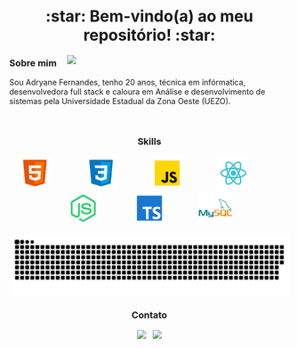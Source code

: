 
<h1 href="https://www.linkedin.com/in/adryane-fernandes-146ba01bb/" align="center">:star: Bem-vindo(a) ao meu repositório! :star:</h1>

<img min-width="400px" max-width="400px" width="400px" align="right" src="https://github-readme-stats.vercel.app/api?username=adryanefernandes&show_icons=true&theme=radical&include_all_commits=true&count_private=true"/>

<h3> Sobre mim </h3>
<p>Sou Adryane Fernandes, tenho 20 anos, técnica em infórmatica, desenvolvedora full stack e caloura em Análise e desenvolvimento de sistemas pela Universidade Estadual da Zona Oeste (UEZO).</p>
<br />

<h3 align="center"> Skills </h3>
<div align="center"> 
                                                                                                               
<img src="https://github.com/adryanefernandes/adryanefernandes/blob/main/assets/html-5.svg" height="60px" alt="Logo html5"/>
&nbsp;&nbsp;&nbsp;&nbsp;&nbsp;&nbsp;&nbsp;&nbsp;&nbsp;&nbsp;&nbsp;&nbsp;&nbsp;
                                                                                                               
<img src="https://github.com/adryanefernandes/adryanefernandes/blob/main/assets/css3.svg" height="60px" margin="auto" alt="Logo css3"/>
&nbsp;&nbsp;&nbsp;&nbsp;&nbsp;&nbsp;&nbsp;&nbsp;&nbsp;&nbsp;&nbsp;&nbsp;&nbsp;                                                                                                               
<img src="https://github.com/adryanefernandes/adryanefernandes/blob/main/assets/javascript.svg"  height="60px" alt="Logo javascript"/>
&nbsp;&nbsp;&nbsp;&nbsp;&nbsp;&nbsp;&nbsp;&nbsp;&nbsp;&nbsp;&nbsp;&nbsp;&nbsp;

<img src="https://github.com/adryanefernandes/adryanefernandes/blob/main/assets/react.svg"  height="60px" alt="Logo react"/>
&nbsp;&nbsp;&nbsp;&nbsp;&nbsp;&nbsp;&nbsp;&nbsp;&nbsp;&nbsp;&nbsp;&nbsp;&nbsp;
                                                                                                       
<img src="https://github.com/adryanefernandes/adryanefernandes/blob/main/assets/nodejs.svg" height="60px"  alt="Logo node.js"/>
&nbsp;&nbsp;&nbsp;&nbsp;&nbsp;&nbsp;&nbsp;&nbsp;&nbsp;&nbsp;&nbsp;&nbsp;&nbsp; 
                                                                                                        
<img src="https://github.com/adryanefernandes/adryanefernandes/blob/main/assets/typescript.svg" height="60px" alt="Logo typescript"/>
&nbsp;&nbsp;&nbsp;&nbsp;&nbsp;&nbsp;&nbsp;&nbsp;&nbsp;&nbsp;&nbsp;&nbsp;&nbsp;
                                                                                                                                        
<img src="https://github.com/adryanefernandes/adryanefernandes/blob/main/assets/mysql.svg"  height="60px" alt="Logo mysql"/>
  
![Snake animation](https://github.com/adryanefernandes/adryanefernandes/blob/output/github-contribution-grid-snake.svg)
</div>



<h3 align="center"> Contato </h3>
<div align="center">
  <a href="https://www.linkedin.com/in/adryane-fernandes-146ba01bb/"><img src="https://img.shields.io/badge/LinkedIn-0077B5?style=for-the-badge&logo=linkedin&logoColor=white"/></a>
  &nbsp;
  <a href="mailto:edryfernandes@gmail.com"><img src="https://img.shields.io/badge/Gmail-D14836?style=for-the-badge&logo=gmail&logoColor=white"/></a>
</div>






